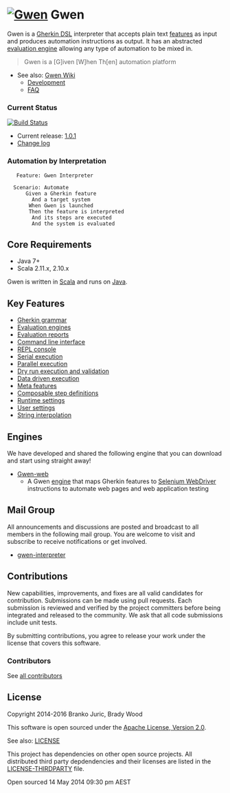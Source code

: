[![Gwen](https://github.com/gwen-interpreter/gwen/wiki/img/gwen-attractor.png)](https://github.com/gwen-interpreter/gwen/wiki/The-Gwen-Logo)
Gwen
====

Gwen is a [Gherkin DSL](https://github.com/cucumber/cucumber/wiki/Gherkin) 
interpreter that accepts plain text 
[features](https://github.com/cucumber/cucumber/wiki/Feature-Introduction) as input and produces automation instructions as output. It has an abstracted [evaluation engine](https://github.com/gwen-interpreter/gwen/wiki/Evaluation-Engines) allowing any type of automation to be mixed in.

> Gwen is a [G]iven [W]hen Th[en] automation platform

- See also: [Gwen Wiki](https://github.com/gwen-interpreter/gwen/wiki)
  - [Development](https://github.com/gwen-interpreter/gwen/wiki/Development) 
  - [FAQ](https://github.com/gwen-interpreter/gwen/wiki/FAQ)

### Current Status

[![Build Status](https://travis-ci.org/gwen-interpreter/gwen.svg)](https://travis-ci.org/gwen-interpreter/gwen)

- Current release: [1.0.1](https://github.com/gwen-interpreter/gwen/releases/tag/v1.0.1)
- [Change log](CHANGELOG)

### Automation by Interpretation

```gherkin    
   Feature: Gwen Interpreter
    
  Scenario: Automate
      Given a Gherkin feature
        And a target system
       When Gwen is launched
       Then the feature is interpreted
        And its steps are executed
        And the system is evaluated
```

Core Requirements
-----------------

- Java 7+
- Scala 2.11.x, 2.10.x
 
Gwen is written in [Scala](http://www.scala-lang.org) and runs on 
[Java](https://www.oracle.com/java).

Key Features
------------

- [Gherkin grammar](https://github.com/gwen-interpreter/gwen/wiki/Supported-Grammar)
- [Evaluation engines](https://github.com/gwen-interpreter/gwen/wiki/Evaluation-Engines)
- [Evaluation reports](https://github.com/gwen-interpreter/gwen/wiki/Evaluation-Reports)
- [Command line interface](https://github.com/gwen-interpreter/gwen/wiki/Command-Line-Interface)
- [REPL console](https://github.com/gwen-interpreter/gwen/wiki/REPL-Console)
- [Serial execution](https://github.com/gwen-interpreter/gwen/wiki/Execution-Modes#serial-execution)
- [Parallel execution](https://github.com/gwen-interpreter/gwen/wiki/Execution-Modes#parallel-execution)
- [Dry run execution and validation](https://github.com/gwen-interpreter/gwen/wiki/Execution-Modes#dry-run-validation)
- [Data driven execution](https://github.com/gwen-interpreter/gwen/wiki/Execution-Modes#data-driven-execution)
- [Meta features](https://github.com/gwen-interpreter/gwen/wiki/Meta-Features)
- [Composable step definitions](https://github.com/gwen-interpreter/gwen/wiki/Meta-Features#composable-step-definitions)
- [Runtime settings](https://github.com/gwen-interpreter/gwen/wiki/Runtime-Settings)
- [User settings](https://github.com/gwen-interpreter/gwen/wiki/User-Settings)
- [String interpolation](https://github.com/gwen-interpreter/gwen/wiki/String-Interpolation)

Engines
-------

We have developed and shared the following engine that you can download and start using straight away!

- [Gwen-web](https://github.com/gwen-interpreter/gwen-web)
  - A Gwen [engine](https://github.com/gwen-interpreter/gwen/wiki/Evaluation-Engines) that 
maps Gherkin features to [Selenium WebDriver](http://www.seleniumhq.org/projects/webdriver) 
instructions to automate web pages and web 
application testing

Mail Group
----------

All announcements and discussions are posted and broadcast to all members in the following mail group. You are welcome to visit and subscribe to receive notifications or get involved.

- [gwen-interpreter](https://groups.google.com/d/forum/gwen-interpreter) 

Contributions
-------------

New capabilities, improvements, and fixes are all valid candidates for contribution. Submissions can be made using pull requests. Each submission 
is reviewed and verified by the project committers before being integrated and released to the community. We ask that all code submissions include unit tests.

By submitting contributions, you agree to release your work under the license that covers this software.

### Contributors

See [all contributors](https://libraries.io/github/gwen-interpreter/gwen/contributors)

License
-------

Copyright 2014-2016 Branko Juric, Brady Wood

This software is open sourced under the 
[Apache License, Version 2.0](http://www.apache.org/licenses/LICENSE-2.0.txt).

See also: [LICENSE](LICENSE)

This project has dependencies on other open source projects. All distributed third party depdendencies and their licenses are listed in the 
[LICENSE-THIRDPARTY](LICENSE-THIRDPARTY) file.

Open sourced 14 May 2014 09:30 pm AEST

